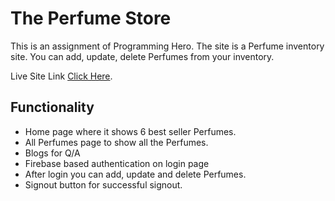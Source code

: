 # The Perfume Store

This is an assignment of Programming Hero. The site is a Perfume inventory site. You can add, update, delete Perfumes from your inventory.

Live Site Link [Click Here](https://assignment-11-4cc8b.web.app/).

## Functionality

-   Home page where it shows 6 best seller Perfumes.
-   All Perfumes page to show all the Perfumes.
-   Blogs for Q/A
-   Firebase based authentication on login page
-   After login you can add, update and delete Perfumes.
-   Signout button for successful signout.

